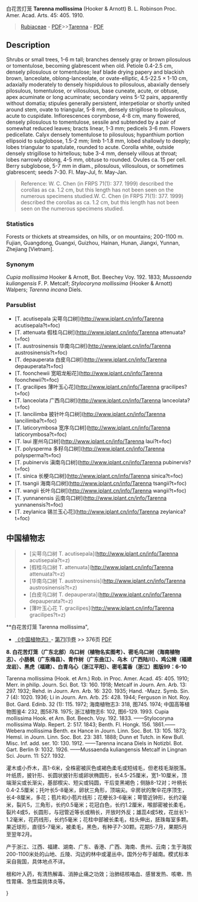 白花苦灯笼 **Tarenna mollissima** (Hooker & Arnott) B. L. Robinson Proc. Amer. Acad. Arts. 45: 405. 1910.

> [Rubiaceae](http://www.iplant.cn/info/Rubiaceae?t=foc) - [PDF](http://www.iplant.cn/foc/pdf/Rubiaceae.pdf)>>[Tarenna](http://www.iplant.cn/info/Tarenna?t=foc) - [PDF](http://www.iplant.cn/foc/pdf/Tarenna.pdf)

## Description

Shrubs or small trees, 1-6 m tall; branches densely gray or brown pilosulous or tomentulose, becoming glabrescent when old. Petiole 0.4-2.5 cm, densely pilosulous or tomentulose; leaf blade drying papery and blackish brown, lanceolate, oblong-lanceolate, or ovate-elliptic, 4.5-22.5 × 1-10 cm, adaxially moderately to densely hispidulous to pilosulous, abaxially densely pilosulous, tomentulose, or villosulous, base cuneate, acute, or obtuse, apex acuminate or long acuminate; secondary veins 5-12 pairs, apparently without domatia; stipules generally persistent, interpetiolar or shortly united around stem, ovate to triangular, 5-8 mm, densely strigillose to pilosulous, acute to cuspidate. Inflorescences corymbose, 4-8 cm, many flowered, densely pilosulous to tomentulose, sessile and subtended by a pair of somewhat reduced leaves; bracts linear, 1-3 mm; pedicels 3-6 mm. Flowers pedicellate. Calyx densely tomentulose to pilosulous; hypanthium portion ellipsoid to subglobose, 1.5-2 mm; limb 1-1.8 mm, lobed shallowly to deeply; lobes triangular to spatulate, rounded to acute. Corolla white, outside densely strigillose to hirtellous; tube 3-4 mm, densely villous at throat; lobes narrowly oblong, 4-5 mm, obtuse to rounded. Ovules ca. 15 per cell. Berry subglobose, 5-7 mm in diam., pilosulous, villosulous, or sometimes glabrescent; seeds 7-30. Fl. May-Jul, fr. May-Jan.


> Reference: 
> W. C. Chen (in FRPS 71(1): 377. 1999) described the corollas as ca. 1.2 cm, but this length has not been seen on the numerous specimens studied.W. C. Chen (in FRPS 71(1): 377. 1999) described the corollas as ca. 1.2 cm, but this length has not been seen on the numerous specimens studied.

### Statistics
Forests or thickets at streamsides, on hills, or on mountains; 200-1100 m. Fujian, Guangdong, Guangxi, Guizhou, Hainan, Hunan, Jiangxi, Yunnan, Zhejiang [Vietnam].

### Synonym
*Cupia mollissima* Hooker & Arnott, Bot. Beechey Voy. 192. 1833; *Mussaenda kuliangensis* F. P. Metcalf; *Stylocoryna mollissima* (Hooker & Arnott) Walpers; *Tarenna incana* Diels.



### Parsublist

* [T.  acutisepala  尖萼乌口树](http://www.iplant.cn/info/Tarenna acutisepala?t=foc)
* [T.  attenuata  假桂乌口树](http://www.iplant.cn/info/Tarenna attenuata?t=foc)
* [T.  austrosinensis  华南乌口树](http://www.iplant.cn/info/Tarenna austrosinensis?t=foc)
* [T.  depauperata  白皮乌口树](http://www.iplant.cn/info/Tarenna depauperata?t=foc)
* [T.  foonchewii  宽昭龙船花](http://www.iplant.cn/info/Tarenna foonchewii?t=foc)
* [T.  gracilipes  薄叶玉心花](http://www.iplant.cn/info/Tarenna gracilipes?t=foc)
* [T.  lanceolata  广西乌口树](http://www.iplant.cn/info/Tarenna lanceolata?t=foc)
* [T.  lancilimba  披针叶乌口树](http://www.iplant.cn/info/Tarenna lancilimba?t=foc)
* [T.  laticorymbosa  宽序乌口树](http://www.iplant.cn/info/Tarenna laticorymbosa?t=foc)
* [T.  laui  崖州乌口树](http://www.iplant.cn/info/Tarenna laui?t=foc)
* [T.  polysperma  多籽乌口树](http://www.iplant.cn/info/Tarenna polysperma?t=foc)
* [T.  pubinervis  滇南乌口树](http://www.iplant.cn/info/Tarenna pubinervis?t=foc)
* [T.  sinica  长梗乌口树](http://www.iplant.cn/info/Tarenna sinica?t=foc)
* [T.  tsangii  海南乌口树](http://www.iplant.cn/info/Tarenna tsangii?t=foc)
* [T.  wangii  长叶乌口树](http://www.iplant.cn/info/Tarenna wangii?t=foc)
* [T.  yunnanensis  云南乌口树](http://www.iplant.cn/info/Tarenna yunnanensis?t=foc)
* [T.  zeylanica  锡兰玉心花](http://www.iplant.cn/info/Tarenna zeylanica?t=foc)


## 中国植物志

> * [尖萼乌口树  T.  acutisepala](http://www.iplant.cn/info/Tarenna acutisepala?t=z)
> * [假桂乌口树  T.  attenuata](http://www.iplant.cn/info/Tarenna attenuata?t=z)
> * [华南乌口树  T.  austrosinensis](http://www.iplant.cn/info/Tarenna austrosinensis?t=z)
> * [白皮乌口树  T.  depauperata](http://www.iplant.cn/info/Tarenna depauperata?t=z)
> * [薄叶玉心花  T.  gracilipes](http://www.iplant.cn/info/Tarenna gracilipes?t=z)


**白花苦灯笼 Tarenna mollissima",



* [《中国植物志》](http://www.iplant.cn/frps)- [第71(1)卷](http://www.iplant.cn/frps/vol/71(1)) >> 376页 [PDF](http://www.iplant.cn/frps/pdf/71(1)/376.PDF)


**8. 白花苦灯笼（广东北部）乌口树（植物名实图考）、密毛乌口树（海南植物志）、小肠枫（广东梅县）、青作树（广东曲江）、乌木（广西陆川）、鸡公辣（福建龙岩）、黑虎（福建）、白青乌心（浙江平阳）、密毛蒿香（浙江）图版99：6-10**

Tarenna mollissima (Hook. et Arn.) Rob. in Proc. Amer. Acad. 45: 405. 1910; Merr. in philip. Journ. Sci. Bot. 13: 160. 1918; Metcalf in Journ. Arn. Arb. 13: 297. 1932; Rehd. in Journ. Arn. Arb. 16: 320. 1935; Hand. -Mazz. Symb. Sin. 7 (4): 1020. 1936; Li in Journ. Arn. Arb. 25: 428. 1944; Ferguson in Not. Roy. Bot. Gard. Edinb. 32 (1): 115. 1972; 海南植物志3: 318, 图745. 1974; 中国高等植物图鉴4: 232, 图5878. 1975; 浙江植物志6: 102, 图6-129. 1993. Cupia mollissima Hook. et Arn. Bot. Beech. Voy. 192. 1833. ——Stylocoryna mollissima Walp. Repert. 2: 517. 1843; Benth. Fl. Hongk. 156. 1861.——Webera mollissima Benth. ex Hance in Journ. Linn. Soc. Bot. 13: 105. 1873; Hemsl. in Journ. Linn. Soc. Bot. 23: 381. 1888; Dunn et Tutch. in Kew Bull. Misc. Inf. add. ser. 10: 130. 1912. ——Tarenna incana Diels in Notizbl. Bot. Gart. Berlin 9: 1032. 1926. ——Mussaenda kuliangensis Metcalf in Lingnan Sci. Journ. 11: 527. 1932.

灌木或小乔木，高1-6米，全株密被灰色或褐色柔毛或短绒毛，但老枝毛渐脱落。叶纸质，披针形、长圆状披针形或卵状椭圆形，长4.5-25厘米，宽1-10厘米，顶端渐尖或长渐尖，基部楔尖、短尖或钝圆，干后变黑褐色；侧脉8-12对；叶柄长0.4-2.5厘米；托叶长5-8毫米，卵状三角形，顶端尖。伞房状的聚伞花序顶生，长4-8厘米，多花；苞片和小苞片线形；花梗长3-6毫米；萼管近钟形，长约2毫米，裂片5，三角形，长约0.5毫米；花冠白色，长约1.2厘米，喉部密被长柔毛，裂片4或5，长圆形，与冠管近等长或稍长，开放时外反；雄蕊4或5枚，花丝长1-1.2毫米，花药线形，长约5毫米；花柱中部被长柔毛，柱头伸出，胚珠每室多颗。果近球形，直径5-7毫米，被柔毛，黑色，有种子7-30颗。花期5-7月，果期5月至翌年2月。

产于浙江、江西、福建、湖南、广东、香港、广西、海南、贵州、云南；生于海拔200-1100米处的山地、丘陵、沟边的林中或灌丛中。国外分布于越南。模式标本采自我国，具体地点不详。

根和叶入药，有清热解毒、消肿止痛之功效；治肺结核咯血、感冒发热、咳嗽、热性胃痛、急性扁挑体炎等。



}